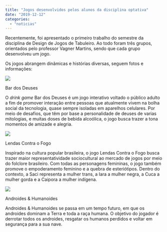 ```yaml
---
title: "Jogos desenvolvidos pelos alunos da disciplina optativa"
date: "2019-12-12"
categories: 
  - "noticias"
---
```


Recentemente, foi apresentado o primeiro trabalho do semestre da disciplina de Design de Jogos de Tabuleiro. Ao todo foram três grupos, orientados pelo professor Vagner Martins, sendo que cada grupo desenvolveu um jogo.

<!--more-->

Os jogos abrangem dinâmicas e histórias diversas, seguem fotos e informações:

![](/img/antigo/2019/12/WhatsApp-Image-2019-11-26-at-21.17.03-1.jpeg)

Bar dos Deuses

O _drink game_ Bar dos Deuses é um jogo interativo voltado o público adulto a fim de promover interação entre pessoas que atualmente vivem na bolha social da tecnologia, quase sempre isoladas em aparelhos celulares. Por meio de desafios, que têm por base a personalidade de deuses de varias mitologias, e muitas doses de bebida alcoólica, o jogo busca trazer a tona momentos de amizade e alegria.

![](/img/antigo/2019/12/WhatsApp-Image-2019-11-26-at-21.17.03.jpeg)

Lendas Contra o Fogo  

Inspirado na cultura popular brasileira, o jogo Lendas Contra o Fogo busca trazer maior representatividade sociocultural ao mercado de jogos por meio do folclore brasileiro. Com todas as personagens femininas, o jogo também promove o empoderamento feminino e a quebra de esteriótipos. Dentro do contexto, a Saci representa a mulher trans, a Iara a mulher negra, a Cuca a mulher gorda e a Caipora a mulher indígena.

![](/img/antigo/2019/12/WhatsApp-Image-2019-11-26-at-21.17.01.jpeg)

Androides & Humanoides

Androides & Humanoides se passa em um tempo futuro, em que os androides dominam a Terra e toda a raça humana. O objetivo do jogador é derrotar todos os androides, resgatar os humanos perdidos e voltar em segurança para a sua nave.
